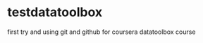 testdatatoolbox
===============

first try and using git and github for coursera datatoolbox course
